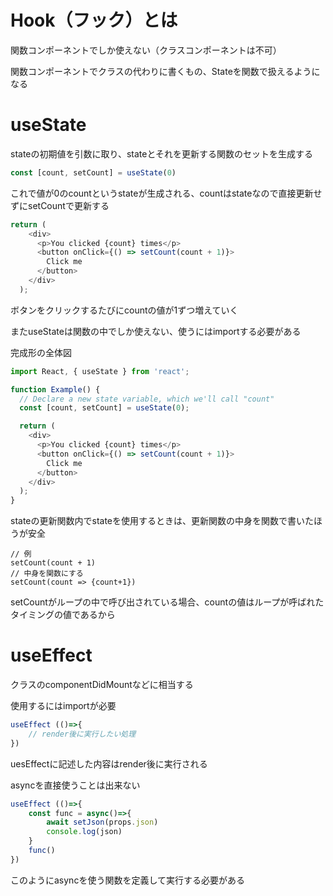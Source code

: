 # Hook（フック）とは

関数コンポーネントでしか使えない（クラスコンポーネントは不可）

関数コンポーネントでクラスの代わりに書くもの、Stateを関数で扱えるようになる

# useState

stateの初期値を引数に取り、stateとそれを更新する関数のセットを生成する

```js
const [count, setCount] = useState(0)
```

これで値が0のcountというstateが生成される、countはstateなので直接更新せずにsetCountで更新する

```js
return (
    <div>
      <p>You clicked {count} times</p>
      <button onClick={() => setCount(count + 1)}>
        Click me
      </button>
    </div>
  );
```

ボタンをクリックするたびにcountの値が1ずつ増えていく

またuseStateは関数の中でしか使えない、使うにはimportする必要がある

完成形の全体図

```js
import React, { useState } from 'react';

function Example() {
  // Declare a new state variable, which we'll call "count"
  const [count, setCount] = useState(0);

  return (
    <div>
      <p>You clicked {count} times</p>
      <button onClick={() => setCount(count + 1)}>
        Click me
      </button>
    </div>
  );
}
```

stateの更新関数内でstateを使用するときは、更新関数の中身を関数で書いたほうが安全

```
// 例
setCount(count + 1)
// 中身を関数にする
setCount(count => {count+1})
```

setCountがループの中で呼び出されている場合、countの値はループが呼ばれたタイミングの値であるから



# useEffect

クラスのcomponentDidMountなどに相当する

使用するにはimportが必要

```js
useEffect (()=>{
    // render後に実行したい処理
})
```

uesEffectに記述した内容はrender後に実行される

asyncを直接使うことは出来ない

```js
useEffect (()=>{
    const func = async()=>{
        await setJson(props.json)
        console.log(json)
    }
    func()
})
```

このようにasyncを使う関数を定義して実行する必要がある
